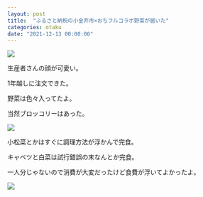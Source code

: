 ```yaml
---
layout: post
title:  "ふるさと納税の小金井市×おちフルコラボ野菜が届いた"
categories: otaku
date: "2021-12-13 00:00:00"
---
```



<div class="trim">
  <div class="trim__item">
    <a href="{{ site.url }}/assets/images/2021-12-13-report/14-20-56.png">
      <img class="one" src="{{ site.url }}/assets/thumbnail/2021-12-13-report/14-20-56.png">
    </a>
  </div>
</div>


生産者さんの顔が可愛い。

1年越しに注文できた。

野菜は色々入ってたよ。

当然ブロッコリーはあった。


<div class="trim">
  <div class="trim__item">
    <a href="{{ site.url }}/assets/images/2021-12-13-report/14-22-00.png">
      <img class="one" src="{{ site.url }}/assets/thumbnail/2021-12-13-report/14-22-00.png">
    </a>
  </div>
</div>


小松菜とかはすぐに調理方法が浮かんで完食。

キャベツと白菜は試行錯誤の末なんとか完食。

一人分じゃないので消費が大変だったけど食費が浮いてよかったよ。


<div class="trim">
  <div class="trim__item">
    <a href="{{ site.url }}/assets/images/2021-12-13-report/14-23-14.png">
      <img class="one" src="{{ site.url }}/assets/thumbnail/2021-12-13-report/14-23-14.png">
    </a>
  </div>
</div>


